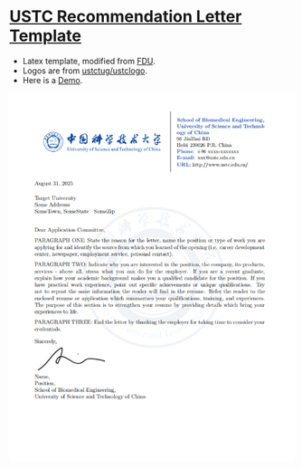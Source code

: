# [USTC Recommendation Letter Template](https://github.com/heqin-zhu/USTC-Recommendation-Letter-Template)

- Latex template, modified from [FDU](https://github.com/CFC87/Fudan-Recommendation-Letter-Template).
- Logos are from [ustctug/ustclogo](https://github.com/ustctug/ustclogo).
- Here is a [Demo](./USTC_Recommendation_Letter_Template.pdf).

![](figures/demo.png)
